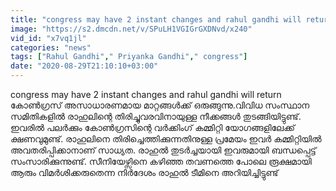 ```yaml
---
title: "congress may have 2 instant changes and rahul gandhi will return Oneindia Malayalam"
image: "https://s2.dmcdn.net/v/SPuLH1VGIGrGXDNvd/x240"
vid_id: "x7vq1jl"
categories: "news"
tags: ["Rahul Gandhi"," Priyanka Gandhi"," congress"]
date: "2020-08-29T21:10:10+03:00"
---
```

congress may have 2 instant changes and rahul gandhi will return  <br>കോണ്‍ഗ്രസ് അസാധാരണമായ മാറ്റങ്ങള്‍ക്ക് ഒരുങ്ങുന്നു.വിവിധ സംസ്ഥാന സമിതികളില്‍ രാഹുലിന്റെ തിരിച്ചുവരവിനായുള്ള നീക്കങ്ങള്‍ തുടങ്ങിയിട്ടുണ്ട്. ഇവരില്‍ പലര്‍ക്കും കോണ്‍ഗ്രസിന്റെ വര്‍ക്കിംഗ് കമ്മിറ്റി യോഗങ്ങളിലേക്ക് ക്ഷണവുമുണ്ട്. രാഹുലിനെ തിരിച്ചെത്തിക്കുന്നതിനുള്ള പ്രമേയം ഇവര്‍ കമ്മിറ്റിയില്‍ അവതരിപ്പിക്കാനാണ് സാധ്യത. രാഹുല്‍ തുടര്‍ച്ചയായി ഇവരുമായി ബന്ധപ്പെട്ട് സംസാരിക്കുന്നുണ്ട്. സീനിയേഴ്സിനെ കഴിഞ്ഞ തവണത്തെ പോലെ രൂക്ഷമായി ആരും വിമര്‍ശിക്കരുതെന്ന നിര്‍ദേശം രാഹുല്‍ ടീമിനെ അറിയിച്ചിട്ടുണ്ട്
